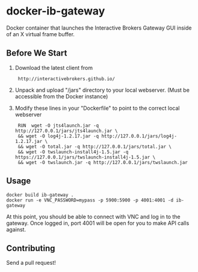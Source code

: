 # docker-ib-gateway

Docker container that launches the Interactive Brokers Gateway GUI inside of an X virtual frame buffer.

## Before We Start

1. Download the latest client from 

    	http://interactivebrokers.github.io/

2. Unpack and upload "/jars" directory to your local webserver. (Must be accessible from the Docker instance)

3. Modify these lines in your "Dockerfile" to point to the correct local webserver

    	RUN  wget -O jts4launch.jar -q http://127.0.0.1/jars/jts4launch.jar \
    	&& wget -O log4j-1.2.17.jar -q http://127.0.0.1/jars/log4j-1.2.17.jar \
    	&& wget -O total.jar -q http://127.0.0.1/jars/total.jar \
    	&& wget -O twslaunch-install4j-1.5.jar -q https://127.0.0.1/jars/twslaunch-install4j-1.5.jar \
    	&& wget -O twslaunch.jar -q http://127.0.0.1/jars/twslaunch.jar

## Usage
	
    docker build ib-gateway .
    docker run -e VNC_PASSWORD=mypass -p 5900:5900 -p 4001:4001 -d ib-gateway

At this point, you should be able to connect with VNC and log in to the gateway. Once logged in, port 4001 will be open for you to make API calls against.

## Contributing

Send a pull request!
